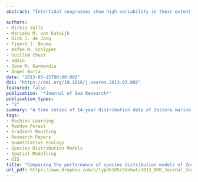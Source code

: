 ```yaml
---
abstract: "Intertidal seagrasses show high variability in their extent and location, with local extinctions and (re-)colonizations being inherent in their population dynamics. Suitable habitats are identified usually using Species Distribution Models (SDM), based upon the overall distribution of the species; thus, accounting solely for spatial variability. To include temporal effects caused by large interannual variability, we constructed SDMs for different combinations and fusions of yearly distribution data. The main objectives were to: (i) assess the spatio-temporal dynamics of an intertidal seagrass bed of Zostera marina; (ii) select the most accurate SDM techniques to model different temporal distribution data subsets of the species; (iii) assess the relative importance of the environmental variables for each data subset; and (iv) evaluate the accuracy of the models to predict species conservation areas, addressing implications for management. To address these objectives, a time series of 14-year distribution data of Zostera marina in the Ems estuary (The Netherlands) was used to build different data subsets: (1) total presence area; (2) a conservative estimate of the total presence area, defined as the area which had been occupied during at least 4 years; (3) core area, defined as the area which had been occupied during at least 2/3 of the total period; and (4–6) three random selections of monitoring years. On average, colonized and disappeared areas of the species in the Ems estuary showed remarkably similar transition probabilities of 12.7% and 12.9%, respectively. SDMs based upon machine-learning methods (Boosted Regression Trees and Random Forest) outperformed regression-based methods. Current velocity and wave exposure were the most important variables predicting the species presence for widely distributed data. Depth and sea floor slope were relevant to predict conservative presence area and core area. It is concluded that, the fusion of the spatial distribution data from four monitoring years could be enough to establish an accurate habitat suitability model of Zostera marina in the Ems estuary. The methodology presented offers a promising tool for selecting realistic conservation areas for those species that show high population dynamics, such as many estuarine and coastal species."

authors:
- Mireia Valle
- Marieke M. van Katwijk
- Dick J. de Jong
- Tjeerd J. Bouma
- Aafke M. Schipper
- Guillem Chust
- admin
- Joxe M. Garmendia
- Ángel Borja
date: "2013-03-15T00:00:00Z"
doi: "https://doi.org/10.1016/j.seares.2013.03.002"
featured: false
publication: '*Journal of Sea Research*'
publication_types:
- "2"
summary: "A time series of 14-year distribution data of Zostera marina in the Ems estuary (The Netherlands) was used to build different data subsets: (1) total presence area; (2) a conservative estimate of the total presence area, defined as the area which had been occupied during at least 4 years; (3) core area, defined as the area which had been occupied during at least 2/3 of the total period; and (4–6) three random selections of monitoring years. On average, colonized and disappeared areas of the species in the Ems estuary showed remarkably similar transition probabilities of 12.7% and 12.9%, respectively. SDMs based upon machine-learning methods (Boosted Regression Trees and Random Forest) outperformed regression-based methods. Current velocity and wave exposure were the most important variables predicting the species presence for widely distributed data. Depth and sea floor slope were relevant to predict conservative presence area and core area."
tags:
- Machine Learning
- Random Forest
- Gradient Boosting
- Research Papers
- Quantitative Ecology
- Species Distribution Models
- Spatial Modelling
- GIS
title: "Comparing the performance of species distribution models of Zostera marina: Implications for conservation"
url_pdf: https://www.dropbox.com/s/lypd6105c50nkwt/2013_BMB_Journal_Sea_Research.pdf?dl=1
---
```


